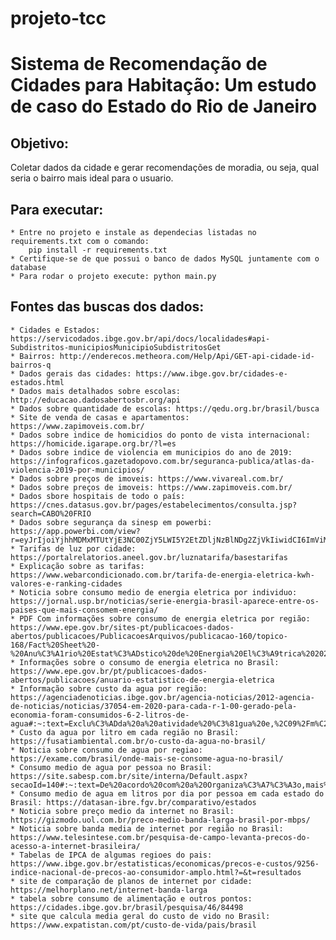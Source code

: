 # projeto-tcc
# Sistema de Recomendação de Cidades para Habitação: Um estudo de caso do Estado do Rio de Janeiro
## Objetivo:
 Coletar dados da cidade e gerar recomendações de moradia, ou seja, qual seria o bairro mais ideal para o usuario.

## Para executar:
    * Entre no projeto e instale as dependecias listadas no requirements.txt com o comando: 
        pip install -r requirements.txt
    * Certifique-se de que possui o banco de dados MySQL juntamente com o database
    * Para rodar o projeto execute: python main.py

## Fontes das buscas dos dados:
    * Cidades e Estados: https://servicodados.ibge.gov.br/api/docs/localidades#api-Subdistritos-municipiosMunicipioSubdistritosGet
    * Bairros: http://enderecos.metheora.com/Help/Api/GET-api-cidade-id-bairros-q
    * Dados gerais das cidades: https://www.ibge.gov.br/cidades-e-estados.html
    * Dados mais detalhados sobre escolas: http://educacao.dadosabertosbr.org/api
    * Dados sobre quantidade de escolas: https://qedu.org.br/brasil/busca
    * Site de venda de casas e apartamentos: https://www.zapimoveis.com.br/
    * Dados sobre indice de homicidios do ponto de vista internacional: https://homicide.igarape.org.br/?l=es
    * Dados sobre indice de violencia em municipios do ano de 2019: https://infograficos.gazetadopovo.com.br/seguranca-publica/atlas-da-violencia-2019-por-municipios/
    * Dados sobre preços de imoveis: https://www.vivareal.com.br/
    * Dados sobre preços de imoveis: https://www.zapimoveis.com.br/
    * Dados sbore hospitais de todo o país: https://cnes.datasus.gov.br/pages/estabelecimentos/consulta.jsp?search=CABO%20FRIO
    * Dados sobre segurança da sinesp em powerbi: https://app.powerbi.com/view?r=eyJrIjoiYjhhMDMxMTUtYjE3NC00ZjY5LWI5Y2EtZDljNzBlNDg2ZjVkIiwidCI6ImViMDkwNDIwLTQ0NGMtNDNmNy05MWYyLTRiOGRhNmJmZThlMSJ9
    * Tarifas de luz por cidade: https://portalrelatorios.aneel.gov.br/luznatarifa/basestarifas
    * Explicação sobre as tarifas: https://www.webarcondicionado.com.br/tarifa-de-energia-eletrica-kwh-valores-e-ranking-cidades
    * Noticia sobre consumo medio de energia eletrica por individuo: https://jornal.usp.br/noticias/serie-energia-brasil-aparece-entre-os-paises-que-mais-consomem-energia/
    * PDF Com informações sobre consumo de energia eletrica por região: https://www.epe.gov.br/sites-pt/publicacoes-dados-abertos/publicacoes/PublicacoesArquivos/publicacao-160/topico-168/Fact%20Sheet%20-%20Anu%C3%A1rio%20Estat%C3%ADstico%20de%20Energia%20El%C3%A9trica%202022.pdf
    * Informações sobre o consumo de energia eletrica no Brasil: https://www.epe.gov.br/pt/publicacoes-dados-abertos/publicacoes/anuario-estatistico-de-energia-eletrica
    * Informação sobre custo da agua por região: https://agenciadenoticias.ibge.gov.br/agencia-noticias/2012-agencia-de-noticias/noticias/37054-em-2020-para-cada-r-1-00-gerado-pela-economia-foram-consumidos-6-2-litros-de-agua#:~:text=Exclu%C3%ADda%20a%20atividade%20%C3%81gua%20e,%2C09%2Fm%C2%B3%20em%202020.
    * Custo da agua por litro em cada região no Brasil: https://fusatiambiental.com.br/o-custo-da-agua-no-brasil/
    * Noticia sobre consumo de agua por regiao: https://exame.com/brasil/onde-mais-se-consome-agua-no-brasil/
    * Consumo medio de agua por pessoa no Brasil: https://site.sabesp.com.br/site/interna/Default.aspx?secaoId=140#:~:text=De%20acordo%20com%20a%20Organiza%C3%A7%C3%A3o,mais%20de%20200%20litros%2Fdia.
    * Consumo medio de agua em litros por dia por pessoa em cada estado do Brasil: https://datasan-ibre.fgv.br/comparativo/estados
    * Noticia sobre preço medio da internet no Brasil: https://gizmodo.uol.com.br/preco-medio-banda-larga-brasil-por-mbps/
    * Noticia sobre banda media de internet por região no Brasil: https://www.telesintese.com.br/pesquisa-de-campo-levanta-precos-do-acesso-a-internet-brasileira/
    * Tabelas de IPCA de algumas regioes do pais: https://www.ibge.gov.br/estatisticas/economicas/precos-e-custos/9256-indice-nacional-de-precos-ao-consumidor-amplo.html?=&t=resultados
    * site de comparação de planos de internet por cidade: https://melhorplano.net/internet-banda-larga
    * tabela sobre consumo de alimentação e outros pontos: https://cidades.ibge.gov.br/brasil/pesquisa/46/84498
    * site que calcula media geral do custo de vido no Brasil: https://www.expatistan.com/pt/custo-de-vida/pais/brasil
